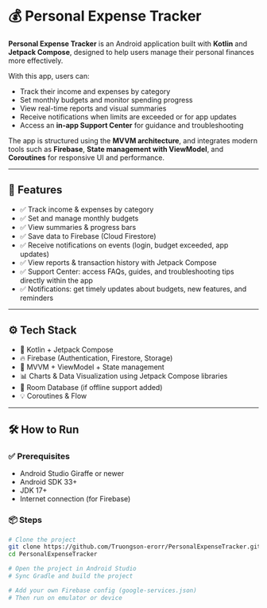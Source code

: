 # 💰 Personal Expense Tracker

**Personal Expense Tracker** is an Android application built with **Kotlin** and **Jetpack Compose**, designed to help users manage their personal finances more effectively.

With this app, users can:

- Track their income and expenses by category  
- Set monthly budgets and monitor spending progress  
- View real-time reports and visual summaries  
- Receive notifications when limits are exceeded or for app updates  
- Access an **in-app Support Center** for guidance and troubleshooting  

The app is structured using the **MVVM architecture**, and integrates modern tools such as **Firebase**, **State management with ViewModel**, and **Coroutines** for responsive UI and performance.

---

## 📱 Features

- ✅ Track income & expenses by category  
- ✅ Set and manage monthly budgets  
- ✅ View summaries & progress bars  
- ✅ Save data to Firebase (Cloud Firestore)  
- ✅ Receive notifications on events (login, budget exceeded, app updates)  
- ✅ View reports & transaction history with Jetpack Compose  
- ✅ Support Center: access FAQs, guides, and troubleshooting tips directly within the app  
- ✅ Notifications: get timely updates about budgets, new features, and reminders  

---

## ⚙️ Tech Stack

- 🧠 Kotlin + Jetpack Compose  
- 🔥 Firebase (Authentication, Firestore, Storage)  
- 🧭 MVVM + ViewModel + State management  
- 📊 Charts & Data Visualization using Jetpack Compose libraries  
- 💾 Room Database (if offline support added)  
- 💡 Coroutines & Flow  

---

## 🛠️ How to Run

### ✅ Prerequisites

- Android Studio Giraffe or newer  
- Android SDK 33+  
- JDK 17+  
- Internet connection (for Firebase)

### 📦 Steps

```bash
# Clone the project
git clone https://github.com/Truongson-erorr/PersonalExpenseTracker.git
cd PersonalExpenseTracker

# Open the project in Android Studio
# Sync Gradle and build the project

# Add your own Firebase config (google-services.json)
# Then run on emulator or device
